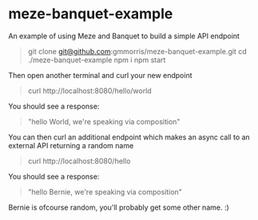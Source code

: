 # meze-banquet-example
An example of using Meze and Banquet to build a simple API endpoint

> git clone git@github.com:gmmorris/meze-banquet-example.git
> cd ./meze-banquet-example
> npm i
> npm start

Then open another terminal and curl your new endpoint
> curl http://localhost:8080/hello/world

You should see a response:
>  "hello World, we're speaking via composition"

You can then curl an additional endpoint which makes an async call to an external API returning a random name
> curl http://localhost:8080/hello

You should see a response:
>  "hello Bernie, we're speaking via composition"

Bernie is ofcourse random, you'll probably get some other name. :)